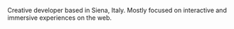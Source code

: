 Creative developer based in Siena, Italy. 
Mostly focused on interactive and immersive experiences on the web.
